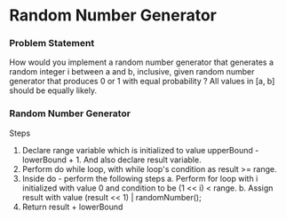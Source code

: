 # Random Number Generator

### Problem Statement

How would you implement a random number generator that generates a random integer i between a and b, inclusive, given random number generator that produces 0 or 1 with equal probability ? All values in [a, b] should be equally likely.

### Random Number Generator

Steps
1. Declare range variable which is initialized to value upperBound - lowerBound + 1. And also declare result variable.
2. Perform do while loop, with while loop's condition as result >= range.
3. Inside do - perform the following steps
   a. Perform for loop with i initialized with value 0 and condition to be (1 << i) < range. 
   b. Assign result with value (result << 1) | randomNumber();
4. Return result + lowerBound

